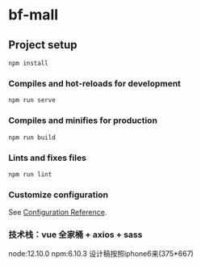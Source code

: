 # bf-mall

## Project setup
```
npm install
```

### Compiles and hot-reloads for development
```
npm run serve
```

### Compiles and minifies for production
```
npm run build
```

### Lints and fixes files
```
npm run lint
```

### Customize configuration
See [Configuration Reference](https://cli.vuejs.org/config/).

### 技术栈：vue 全家桶 + axios + sass
node:12.10.0
npm:6.10.3
设计稿按照iphone6来(375*667)
